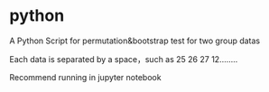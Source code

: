 # python
A Python Script for permutation&bootstrap test for two group datas

Each data is separated by a space，such as 25 26 27 12........

Recommend running in jupyter notebook
